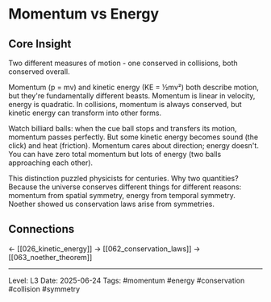 # Momentum vs Energy

## Core Insight
Two different measures of motion - one conserved in collisions, both conserved overall.

Momentum (p = mv) and kinetic energy (KE = ½mv²) both describe motion, but they're fundamentally different beasts. Momentum is linear in velocity, energy is quadratic. In collisions, momentum is always conserved, but kinetic energy can transform into other forms.

Watch billiard balls: when the cue ball stops and transfers its motion, momentum passes perfectly. But some kinetic energy becomes sound (the click) and heat (friction). Momentum cares about direction; energy doesn't. You can have zero total momentum but lots of energy (two balls approaching each other).

This distinction puzzled physicists for centuries. Why two quantities? Because the universe conserves different things for different reasons: momentum from spatial symmetry, energy from temporal symmetry. Noether showed us conservation laws arise from symmetries.

## Connections
← [[026_kinetic_energy]]
→ [[062_conservation_laws]]
→ [[063_noether_theorem]]

---
Level: L3
Date: 2025-06-24
Tags: #momentum #energy #conservation #collision #symmetry